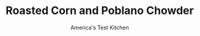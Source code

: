 ---
layout: ../../layouts/MarkdownPostLayout.astro
title: Roasted Corn and Poblano Chowder
author: America's Test Kitchen
pubDate: 2023-03-15
description: "A few simple tricks help us coax satisfying flavor from sweet fresh corn and spicy poblano chiles."
image_url: https://res.cloudinary.com/hksqkdlah/image/upload/ar_1:1,c_fill,dpr_2.0,f_auto,fl_lossy.progressive.strip_profile,g_faces:auto,q_auto:low,w_344/29697_sfs-roasted-corn-and-poblano-chowder-10
tags: ["Main Courses","Potatoes","Vegetables","Soups"]
calories: 
protein: 
carbohydrates: 
fats: 
fiber: 
ingredients: ["2 , poblano chiles, stemmed, halved lengthwise, and seeded","1 tablespoon, vegetable oil","6 ears, corn, kernels cut from cobs (5 1/4 cups)",", Salt and pepper","4 slices, bacon, chopped fine","1 , onion, chopped fine","2 , garlic cloves, minced","7 cups, chicken broth","1 pound, red potatoes, unpeeled, cut into 1/2-inch chunks","1/4 cup, half-and-half","2 (6-inch), corn tortillas, torn into 1-inch pieces","1 tablespoon, minced fresh cilantro, plus leaves for serving","1 tablespoon, lime juice, plus lime wedges for serving",", Sour cream","Crumbled, queso fresco"]
serves: 
time: "1¼ hours"
instructions: ["Adjust oven rack 6 inches from broiler element and heat broiler. Line rimmed baking sheet with aluminum foil. Toss poblanos with 1 teaspoon oil in bowl. Arrange poblanos cut side down in single column flush against short side of sheet.","Toss corn, remaining 2 teaspoons oil, ½ teaspoon salt, and ½ teaspoon pepper together in now-empty bowl. Spread corn in even layer on remaining portion of sheet next to poblanos. Broil until poblanos are mostly blackened and corn is well browned and tender, 10 to 15 minutes, flipping poblanos and stirring corn halfway through broiling.","Place poblanos in bowl, cover with plastic wrap, and let cool for 5 minutes. Remove skins and chop poblanos into ½-inch pieces; transfer to clean bowl and set aside.","Meanwhile, cook bacon in Dutch oven over medium heat until crispy, 5 to 7 minutes. Using slotted spoon, transfer bacon to paper towel–lined plate. Add onion and ¼ teaspoon salt to fat left in pot and cook until onion is softened and beginning to brown, 5 to 7 minutes. Add garlic and cook until fragrant, about 30 seconds.","Add broth, potatoes, browned corn, and ½ teaspoon salt to Dutch oven and bring to simmer, scraping up any browned bits. Cook at vigorous simmer until potatoes are tender, 15 to 20 minutes. Remove from heat and stir in half-and-half.","Transfer 2 cups chowder to blender. Add tortillas and process until smooth, about 1 minute. Return pureed chowder to pot and stir in chopped poblanos. Return to medium heat and bring to simmer. Stir in minced cilantro, lime juice, ¾ teaspoon salt, and ¾ teaspoon pepper. Serve, passing bacon, cilantro leaves, lime wedges, sour cream, and queso fresco separately."]
nutrition: ["null calories"]
notes: "Don’t substitute frozen corn for fresh. Because it is parcooked, frozen corn won’t release the starchy liquid that flavors and thickens the soup. In addition to the usual garnishes, you can serve the chowder with our Fried Corn Tortilla Pieces, if desired."
---